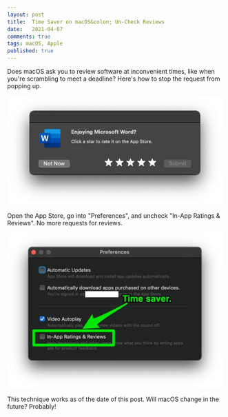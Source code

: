 ```yaml
---
layout: post
title:  Time Saver on macOS&colon; Un-Check Reviews
date:   2021-04-07
comments: true
tags: macOS, Apple
published: true
---
```


Does macOS ask you to review software at inconvenient times, like when you're scrambling to meet a deadline? Here's how to stop the request from popping up.

<a href="/blog/2021/04/07/time-saver-on-macos-un-check-reviews/"><img src="/images/macos_microsoft_review_request.png" width="500" padding="10" alt="macOS Microsoft Review Request" title="macOS Microsoft Review Request" /></a>

<!--more-->

Open the App Store, go into "Preferences", and uncheck "In-App Ratings & Reviews". No more requests for reviews.

<a href="/blog/2021/04/07/time-saver-on-macos-un-check-reviews/"><img src="/images/macos_app_store_ratings_uncheck.jpg" width="500" padding="10" alt="No more macOS software review requests." title="No more macOS software review requests." /></a>

This technique works as of the date of this post. Will macOS change in the future? Probably! 
